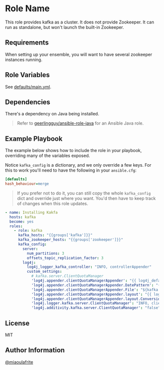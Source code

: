 Role Name
=========

This role provides kafka as a cluster.
It does not provide Zookeeper.
It can run as standalone, but won't launch the built-in Zookeeper.

Requirements
------------

When setting up your ensemble, you will want to have several zookeeper instances running.

Role Variables
--------------

See [defaults/main.yml](defaults/main.yml).

Dependencies
------------

There's a dependency on Java being installed.

> Refer to [geerlingguy/ansible-role-java](https://github.com/geerlingguy/ansible-role-java) for an Ansible Java role.

Example Playbook
----------------

The example below shows how to include the role in your playbook, overriding many of the variables exposed.

Notice `kafka_config` is a dictionary, and we only override a few keys.
For this to work you'll need to have the following in your `ansible.cfg`: 

```ini
[defaults]
hash_behaviour=merge
```

> If you prefer not to do it, you can still copy the whole `kafka_config` dict and override just where you want.
You'd then have to keep track of changes when this role updates.

```yaml
- name: Installing Kakfa
  hosts: kafka
  become: yes
  roles:
    - role: kafka
      kafka_hosts: "{{groups['kafka']}}"
      kafka_zookeeper_hosts: "{{groups['zookeeper']}}"
      kafka_config:
        server:
          num_partitions: 3
          offsets_topic_replication_factor: 3
        log4j:
          log4j_logger_kafka_controller: "INFO, controllerAppender"
          custom_settings:
            # kafka.server.ClientQuotaManager
            'log4j.appender.clientQuotaManagerAppender': "{{ log4j_default_file_appender_class }}"
            'log4j.appender.clientQuotaManagerAppender.DatePattern': "{{ log4j_default_file_appender_date_pattern }}"
            'log4j.appender.clientQuotaManagerAppender.File': "${kafka.logs.dir}/client-quota-manager.log"
            'log4j.appender.clientQuotaManagerAppender.layout': "{{ log4j_default_pattern_layout_class }}"
            'log4j.appender.clientQuotaManagerAppender.layout.ConversionPattern': "{{ log4j_default_conversion_pattern }}"
            'log4j.logger.kafka.server.ClientQuotaManager': "INFO, clientQuotaManagerAppender"
            'log4j.additivity.kafka.server.ClientQuotaManager': "false"
```

License
-------

MIT

Author Information
------------------

[@miaoulafrite](https://github.com/miaoulafrite)
